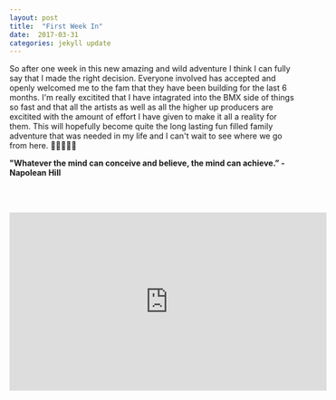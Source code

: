 ```yaml
---
layout: post
title:  "First Week In"
date:  2017-03-31
categories: jekyll update
---
```

So after one week in this new amazing and wild adventure I think I can fully say that I made the right decision. Everyone involved has accepted and openly welcomed me to the fam that they have been building for the last 6 months. I'm really excitited that I have intagrated into the BMX side of things so fast and that all the artists as well as all the higher up producers are excitited with the amount of effort I have given to make it all a reality for them. This will hopefully become quite the long lasting fun filled family adventure that was needed in my life and I can't wait to see where we go from here. 🎪🐒🎪🐒🎪

<div class="quote"><b>"Whatever the mind can conceive and believe, the mind can achieve.” - Napolean Hill</b>

<br><br><div class="instagram-link"><iframe src="https://www.facebook.com/plugins/video.php?href=https%3A%2F%2Fwww.facebook.com%2FCirqueduSoleil%2Fvideos%2F10156052089822501%2F&show_text=0&width=560" width="560" height="315" style="border:none;overflow:hidden" scrolling="no" frameborder="0" allowTransparency="true" allowFullScreen="true"></iframe>
